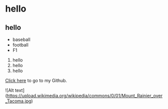 # hello
## hello
* baseball
* football
* F1
1. hello
2. hello
3. hello

[Click here](https://github.com/Repo3000/hello-world) to go to my Github.

![Alt text] (https://upload.wikimedia.org/wikipedia/commons/0/01/Mount_Rainier_over_Tacoma.jpg)
